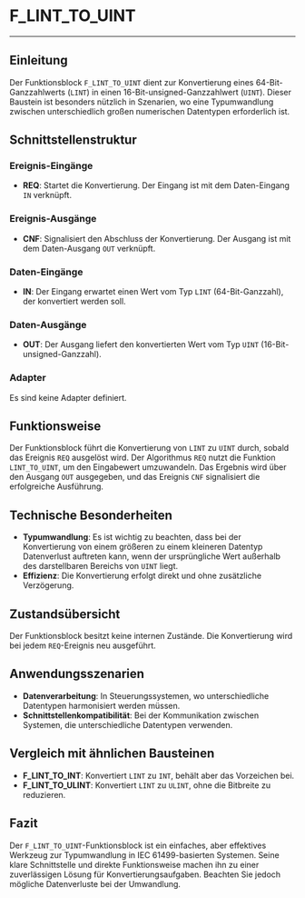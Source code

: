 # F_LINT_TO_UINT

* * * * * * * * * *
## Einleitung
Der Funktionsblock `F_LINT_TO_UINT` dient zur Konvertierung eines 64-Bit-Ganzzahlwerts (`LINT`) in einen 16-Bit-unsigned-Ganzzahlwert (`UINT`). Dieser Baustein ist besonders nützlich in Szenarien, wo eine Typumwandlung zwischen unterschiedlich großen numerischen Datentypen erforderlich ist.

## Schnittstellenstruktur
### **Ereignis-Eingänge**
- **REQ**: Startet die Konvertierung. Der Eingang ist mit dem Daten-Eingang `IN` verknüpft.

### **Ereignis-Ausgänge**
- **CNF**: Signalisiert den Abschluss der Konvertierung. Der Ausgang ist mit dem Daten-Ausgang `OUT` verknüpft.

### **Daten-Eingänge**
- **IN**: Der Eingang erwartet einen Wert vom Typ `LINT` (64-Bit-Ganzzahl), der konvertiert werden soll.

### **Daten-Ausgänge**
- **OUT**: Der Ausgang liefert den konvertierten Wert vom Typ `UINT` (16-Bit-unsigned-Ganzzahl).

### **Adapter**
Es sind keine Adapter definiert.

## Funktionsweise
Der Funktionsblock führt die Konvertierung von `LINT` zu `UINT` durch, sobald das Ereignis `REQ` ausgelöst wird. Der Algorithmus `REQ` nutzt die Funktion `LINT_TO_UINT`, um den Eingabewert umzuwandeln. Das Ergebnis wird über den Ausgang `OUT` ausgegeben, und das Ereignis `CNF` signalisiert die erfolgreiche Ausführung.

## Technische Besonderheiten
- **Typumwandlung**: Es ist wichtig zu beachten, dass bei der Konvertierung von einem größeren zu einem kleineren Datentyp Datenverlust auftreten kann, wenn der ursprüngliche Wert außerhalb des darstellbaren Bereichs von `UINT` liegt.
- **Effizienz**: Die Konvertierung erfolgt direkt und ohne zusätzliche Verzögerung.

## Zustandsübersicht
Der Funktionsblock besitzt keine internen Zustände. Die Konvertierung wird bei jedem `REQ`-Ereignis neu ausgeführt.

## Anwendungsszenarien
- **Datenverarbeitung**: In Steuerungssystemen, wo unterschiedliche Datentypen harmonisiert werden müssen.
- **Schnittstellenkompatibilität**: Bei der Kommunikation zwischen Systemen, die unterschiedliche Datentypen verwenden.

## Vergleich mit ähnlichen Bausteinen
- **F_LINT_TO_INT**: Konvertiert `LINT` zu `INT`, behält aber das Vorzeichen bei.
- **F_LINT_TO_ULINT**: Konvertiert `LINT` zu `ULINT`, ohne die Bitbreite zu reduzieren.

## Fazit
Der `F_LINT_TO_UINT`-Funktionsblock ist ein einfaches, aber effektives Werkzeug zur Typumwandlung in IEC 61499-basierten Systemen. Seine klare Schnittstelle und direkte Funktionsweise machen ihn zu einer zuverlässigen Lösung für Konvertierungsaufgaben. Beachten Sie jedoch mögliche Datenverluste bei der Umwandlung.